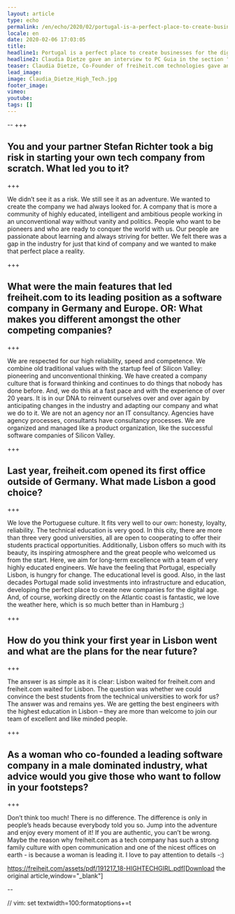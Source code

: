 ```yaml
---
layout: article
type: echo
permalink: /en/echo/2020/02/portugal-is-a-perfect-place-to-create-businesses-for-the-digital-future/
locale: en
date: 2020-02-06 17:03:05
title: 
headline1: Portugal is a perfect place to create businesses for the digital future
headline2: Claudia Dietze gave an interview to PC Guia in the section "IT-Girl".
teaser: Claudia Dietze, Co-Founder of freiheit.com technologies gave an interview to PC Guia in the section "IT-Girl" and tells why Lisbon waited for freiheit.com and freiheit.com waited for Lisbon and what makes it so special to be a woman in a male dominated industry.
lead_image:
image: Claudia_Dietze_High_Tech.jpg
footer_image:
vimeo: 
youtube:
tags: []
---
```


--
+++<h2>You and your partner Stefan Richter took a big risk in starting your own tech company from scratch. What led you to it?</h2>+++

We didn’t see it as a risk. We still see it as an adventure. We wanted to create the company we had always looked for. A company that is more a community of highly educated, intelligent and ambitious people working in an unconventional way without vanity and politics. People who want to be pioneers and who are ready to conquer the world with us. Our people are passionate about learning and always striving for better. We felt there was a gap in the industry for just that kind of company and we wanted to make that perfect place a reality.

+++<h2>What were the main features that led freiheit.com to its leading position as a software company in Germany and Europe. OR: What makes you different amongst the other competing companies?</h2>+++

We are respected for our high reliability, speed and competence. We combine old traditional values with the startup feel of Silicon Valley: pioneering and unconventional thinking. We have created a company culture that is forward thinking and continues to do things that nobody has done before. And, we do this at a fast pace and with the experience of over 20 years. It is in our DNA to reinvent ourselves over and over again by anticipating changes in the industry and adapting our company and what we do to it. We are not an agency nor an IT consultancy. Agencies have agency processes, consultants have consultancy processes. We are organized and managed like a product organization, like the successful software companies of Silicon Valley.

+++<h2>Last year, freiheit.com opened its first office outside of Germany. What made Lisbon a good choice?</h2>+++

We love the Portuguese culture. It fits very well to our own: honesty, loyalty, reliability. The technical education is very good. In this city, there are more than three very good universities, all are open to cooperating to offer their students practical opportunities. Additionally, Lisbon offers so much with its beauty, its inspiring atmosphere and the great people who welcomed us from the start. Here, we aim for long-term excellence with a team of very highly educated engineers. We have the feeling that Portugal, especially Lisbon, is hungry for change. The educational level is good. Also, in the last decades Portugal made solid investments into infrastructure and education, developing the perfect place to create new companies for the digital age. And, of course, working directly on the Atlantic coast is fantastic, we love the weather here, which is so much better than in Hamburg ;)

+++<h2>How do you think your first year in Lisbon went and what are the plans for the near future?</h2>+++

The answer is as simple as it is clear: Lisbon waited for freiheit.com and freiheit.com waited for Lisbon. The question was whether we could convince the best students from the technical universities to work for us? The answer was and remains yes. We are getting the best engineers with the highest education in Lisbon – they are more than welcome to join our team of excellent and like minded people.

+++<h2>As a woman who co-founded a leading software company in a male dominated industry, what advice would you give those who want to follow in your footsteps?</h2>+++

Don’t think too much! There is no difference. The difference is only in people’s heads because everybody told you so. Jump into the adventure and enjoy every moment of it! If you are authentic, you can’t be wrong. Maybe the reason why freiheit.com as a tech company has such a strong family culture with open communication and one of the nicest offices on earth - is because a woman is leading it. I love to pay attention to details -:)

https://freiheit.com/assets/pdf/191217_18-HIGHTECHGIRL.pdf[Download the original article,window="_blank"]

--

// vim: set textwidth=100:formatoptions+=t

